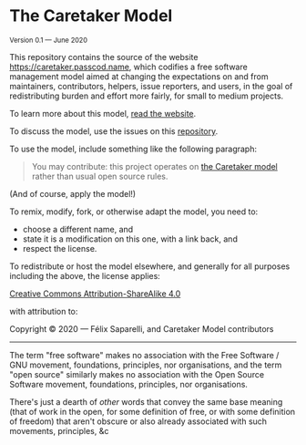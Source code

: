 # The Caretaker Model

<sup>Version 0.1 — June 2020</sup>

[repository]: https://github.com/passcod/caretaker
[caretaker]: https://caretaker.passcod.name
[license]: https://creativecommons.org/licenses/by-sa/4.0/

This repository contains the source of the website https://caretaker.passcod.name,
which codifies a free software management model aimed at changing the expectations
on and from maintainers, contributors, helpers, issue reporters, and users, in the
goal of redistributing burden and effort more fairly, for small to medium projects.

To learn more about this model, [read the website][caretaker].

To discuss the model, use the issues on this [repository].

To use the model, include something like the following paragraph:

> You may contribute: this project operates on [the Caretaker model][caretaker]
> rather than usual open source rules.

(And of course, apply the model!)

To remix, modify, fork, or otherwise adapt the model, you need to:

- choose a different name, and
- state it is a modification on this one, with a link back, and
- respect the license.

To redistribute or host the model elsewhere, and generally for all purposes
including the above, the license applies:

[Creative Commons Attribution-ShareAlike 4.0][license]

with attribution to:

Copyright © 2020 — Félix Saparelli, and Caretaker Model contributors

---------------------------------------------------------------------------------

The term "free software" makes no association with the Free Software / GNU
movement, foundations, principles, nor organisations, and the term "open source"
similarly makes no association with the Open Source Software movement,
foundations, principles, nor organisations.

There's just a dearth of _other_ words that convey the same base meaning (that of
work in the open, for some definition of free, or with some definition of freedom)
that aren't obscure or also already associated with such movements, principles, &c
